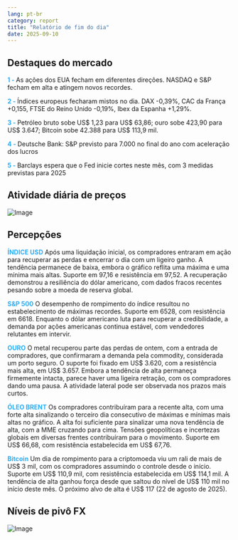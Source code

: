 ```yaml
---
lang: pt-br
category: report
title: "Relatório de fim do dia"
date: 2025-09-10
---
```



<h2>Destaques do mercado</h2>
<strong style="color: #2caef7;">1 - </strong> As ações dos EUA fecham em diferentes direções. NASDAQ e S&P fecham em alta e atingem novos recordes.


<strong style="color: #2caef7;">2 - </strong> Índices europeus fecharam mistos no dia. DAX -0,39%, CAC da França +0,155, FTSE do Reino Unido -0,19%, Ibex da Espanha +1,29%.

<strong style="color: #2caef7;">3 - </strong> Petróleo bruto sobe US$ 1,23 para US$ 63,86; ouro sobe 423,90 para US$ 3.647; Bitcoin sobe 42.388 para US$ 113,9 mil.


<strong style="color: #2caef7;">4 - </strong> Deutsche Bank: S&P previsto para 7.000 no final do ano com aceleração dos lucros


<strong style="color: #2caef7;">5 - </strong> Barclays espera que o Fed inicie cortes neste mês, com 3 medidas previstas para 2025



<h2>Atividade diária de preços</h2>
<img src="https://markleighedu.github.io/img/Sep-2025/10-Sep-2025/price.jpg" alt="Image"/>

<h2>Percepções</h2>
<strong style="color: #2caef7;">ÍNDICE USD</strong> Após uma liquidação inicial, os compradores entraram em ação para recuperar as perdas e encerrar o dia com um ligeiro ganho. A tendência permanece de baixa, embora o gráfico reflita uma máxima e uma mínima mais altas. Suporte em 97,16 e resistência em 97,52. A recuperação demonstrou a resiliência do dólar americano, com dados fracos recentes pesando sobre a moeda de reserva global.

<strong style="color: #2caef7;">S&P 500</strong> O desempenho de rompimento do índice resultou no estabelecimento de máximas recordes. Suporte em 6528, com resistência em 6618. Enquanto o dólar americano luta para recuperar a credibilidade, a demanda por ações americanas continua estável, com vendedores relutantes em intervir.

<strong style="color: #2caef7;">OURO</strong> O metal recuperou parte das perdas de ontem, com a entrada de compradores, que confirmaram a demanda pela commodity, considerada um porto seguro. O suporte foi fixado em US$ 3.620, com a resistência mais alta, em US$ 3.657. Embora a tendência de alta permaneça firmemente intacta, parece haver uma ligeira retração, com os compradores dando uma pausa. A atividade lateral pode ser observada nos prazos mais curtos.

<strong style="color: #2caef7;">ÓLEO BRENT</strong> Os compradores contribuíram para a recente alta, com uma forte alta sinalizando o terceiro dia consecutivo de máximas e mínimas mais altas no gráfico. A alta foi suficiente para sinalizar uma nova tendência de alta, com a MME cruzando para cima. Tensões geopolíticas e incertezas globais em diversas frentes contribuíram para o movimento. Suporte em US$ 66,68, com resistência estabelecida em US$ 67,76.

<strong style="color: #2caef7;">Bitcoin</strong> Um dia de rompimento para a criptomoeda viu um rali de mais de US$ 3 mil, com os compradores assumindo o controle desde o início. Suporte em US$ 110,9 mil, com resistência estabelecida em US$ 114,1 mil. A tendência de alta ganhou força desde que saltou do nível de US$ 110 mil no início deste mês. O próximo alvo de alta é US$ 117 (22 de agosto de 2025).



<h2>Níveis de pivô FX</h2>
<img src="https://markleighedu.github.io/img/Sep-2025/10-Sep-2025/pivot.jpg" alt="Image"/>